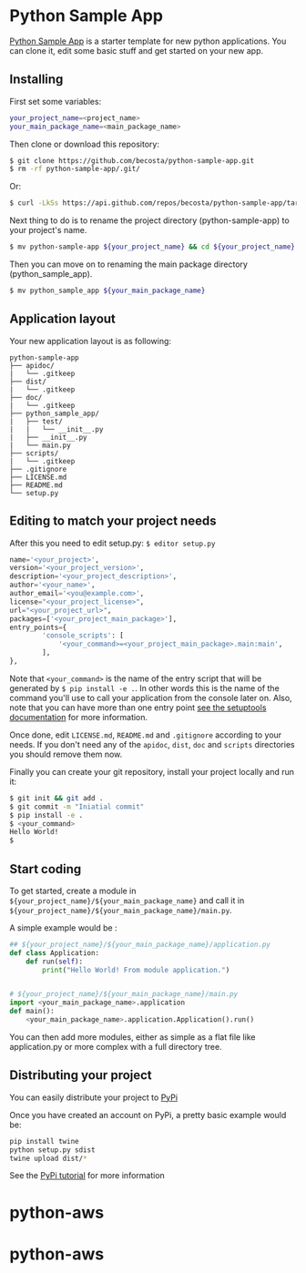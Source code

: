 # Python Sample App

[Python Sample App](https://github.com/becosta/python-sample-app) is a starter template for new python applications.
You can clone it, edit some basic stuff and get started on your new app.

## Installing

First set some variables:
```sh
your_project_name=<project_name>
your_main_package_name=<main_package_name>
```

Then clone or download this repository:
```sh
$ git clone https://github.com/becosta/python-sample-app.git
$ rm -rf python-sample-app/.git/
```
Or:
```sh
$ curl -LkSs https://api.github.com/repos/becosta/python-sample-app/tarball | tar -xvzp -C . ; mv becosta-python-sample-app-* python-sample-app
```

Next thing to do is to rename the project directory (python-sample-app) to your project's name.
```sh
$ mv python-sample-app ${your_project_name} && cd ${your_project_name}
```

Then you can move on to renaming the main package directory (python_sample_app).
```sh
$ mv python_sample_app ${your_main_package_name}
```

## Application layout

Your new application layout is as following:
```
python-sample-app
├── apidoc/
|   └── .gitkeep
├── dist/
|   └── .gitkeep
├── doc/
|   └── .gitkeep
├── python_sample_app/
|   ├── test/
|   |   └── __init__.py
|   ├── __init__.py
|   └── main.py
├── scripts/
|   └── .gitkeep
├── .gitignore
├── LICENSE.md
├── README.md
└── setup.py
```

## Editing to match your project needs

After this you need to edit setup.py: ```$ editor setup.py```
```python
name='<your_project>',
version='<your_project_version>',
description='<your_project_description>',
author='<your_name>',
author_email='<you@example.com>',
license="<your_project_license>",
url="<your_project_url>",
packages=['<your_project_main_package>'],
entry_points={
        'console_scripts': [
            '<your_command>=<your_project_main_package>.main:main',
        ],
},
```
Note that ```<your_command>``` is the name of the entry script that will be generated by ```$ pip install -e .```. In other words this is the name of the command you'll use to call your application from the console later on. Also, note that you can have more than one entry point [see the setuptools documentation](https://setuptools.readthedocs.io/en/latest/setuptools.html#dynamic-discovery-of-services-and-plugins) for more information.

Once done, edit ```LICENSE.md```, ```README.md``` and ```.gitignore``` according to your needs. If you don't need any of the ```apidoc```, ```dist```, ```doc``` and ```scripts``` directories you should remove them now.

Finally you can create your git repository, install your project locally and run it:
```sh
$ git init && git add .
$ git commit -m "Iniatial commit"
$ pip install -e .
$ <your_command>
Hello World!
$
```

## Start coding

To get started, create a module in ```${your_project_name}/${your_main_package_name}``` and call it in ```${your_project_name}/${your_main_package_name}/main.py```.

A simple example would be :
```python
## ${your_project_name}/${your_main_package_name}/application.py
def class Application:
    def run(self):
        print("Hello World! From module application.")


# ${your_project_name}/${your_main_package_name}/main.py
import <your_main_package_name>.application
def main():
    <your_main_package_name>.application.Application().run()
```

You can then add more modules, either as simple as a flat file like application.py or more complex with a full directory tree.

## Distributing your project

You can easily distribute your project to [PyPi](https://pypi.python.org/pypi)

Once you have created an account on PyPi, a pretty basic example would be:
```sh
pip install twine
python setup.py sdist
twine upload dist/*
```

See the [PyPi tutorial](https://wiki.python.org/moin/CheeseShopTutorial#Submitting_Packages_to_the_Package_Index) for more information
# python-aws
# python-aws
